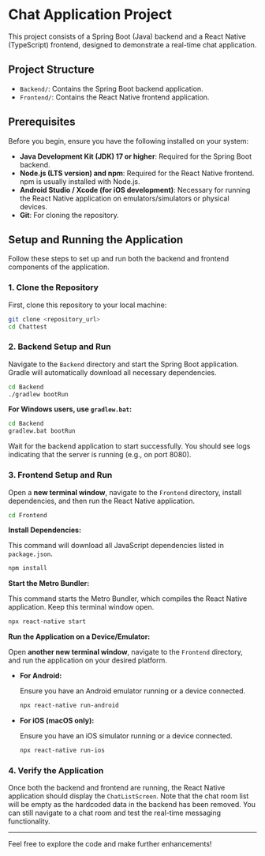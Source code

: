 # Chat Application Project

This project consists of a Spring Boot (Java) backend and a React Native (TypeScript) frontend, designed to demonstrate a real-time chat application.

## Project Structure

- `Backend/`: Contains the Spring Boot backend application.
- `Frontend/`: Contains the React Native frontend application.

## Prerequisites

Before you begin, ensure you have the following installed on your system:

- **Java Development Kit (JDK) 17 or higher**: Required for the Spring Boot backend.
- **Node.js (LTS version) and npm**: Required for the React Native frontend. npm is usually installed with Node.js.
- **Android Studio / Xcode (for iOS development)**: Necessary for running the React Native application on emulators/simulators or physical devices.
- **Git**: For cloning the repository.

## Setup and Running the Application

Follow these steps to set up and run both the backend and frontend components of the application.

### 1. Clone the Repository

First, clone this repository to your local machine:

```bash
git clone <repository_url>
cd Chattest
```

### 2. Backend Setup and Run

Navigate to the `Backend` directory and start the Spring Boot application. Gradle will automatically download all necessary dependencies.

```bash
cd Backend
./gradlew bootRun
```

**For Windows users, use `gradlew.bat`:**

```bash
cd Backend
gradlew.bat bootRun
```

Wait for the backend application to start successfully. You should see logs indicating that the server is running (e.g., on port 8080).

### 3. Frontend Setup and Run

Open a **new terminal window**, navigate to the `Frontend` directory, install dependencies, and then run the React Native application.

```bash
cd Frontend
```

**Install Dependencies:**

This command will download all JavaScript dependencies listed in `package.json`.

```bash
npm install
```

**Start the Metro Bundler:**

This command starts the Metro Bundler, which compiles the React Native application. Keep this terminal window open.

```bash
npx react-native start
```

**Run the Application on a Device/Emulator:**

Open **another new terminal window**, navigate to the `Frontend` directory, and run the application on your desired platform.

- **For Android:**

  Ensure you have an Android emulator running or a device connected.
  ```bash
  npx react-native run-android
  ```

- **For iOS (macOS only):**

  Ensure you have an iOS simulator running or a device connected.
  ```bash
  npx react-native run-ios
  ```

### 4. Verify the Application

Once both the backend and frontend are running, the React Native application should display the `ChatListScreen`. Note that the chat room list will be empty as the hardcoded data in the backend has been removed. You can still navigate to a chat room and test the real-time messaging functionality.

---

Feel free to explore the code and make further enhancements!